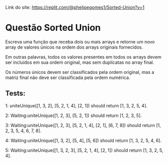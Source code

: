Link do site: https://replit.com/@phelipegomes1/Sorted-Union?v=1

# Questão Sorted Union 

Escreva uma função que receba dois ou mais arrays e retorne um novo array de valores únicos na ordem dos arrays originais fornecidos.

Em outras palavras, todos os valores presentes em todos os arrays devem ser incluídos em sua ordem original, mas sem duplicatas no array final.

Os números únicos devem ser classificados pela ordem original, mas a matriz final não deve ser classificada pela ordem numérica.

## Tests: 

1: uniteUnique([1, 3, 2], [5, 2, 1, 4], [2, 1]) should return [1, 3, 2, 5, 4].

2: Waiting:uniteUnique([1, 2, 3], [5, 2, 1]) should return [1, 2, 3, 5].

3: Waiting:uniteUnique([1, 2, 3], [5, 2, 1, 4], [2, 1], [6, 7, 8]) should return [1, 2, 3, 5, 4, 6, 7, 8].

4: Waiting:uniteUnique([1, 3, 2], [5, 4], [5, 6]) should return [1, 3, 2, 5, 4, 6].

5: Waiting:uniteUnique([1, 3, 2, 3], [5, 2, 1, 4], [2, 1]) should return [1, 3, 2, 5, 4].
